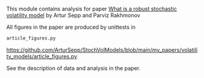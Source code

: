 This module contains analysis for paper
[What is a robust stochastic volatility model](https://papers.ssrn.com/sol3/papers.cfm?abstract_id=4647027) by Artur Sepp and Parviz Rakhmonov

All figures in the paper are produced by unittests in
```python 
article_figures.py
```
https://github.com/ArturSepp/StochVolModels/blob/main/my_papers/volatility_models/article_figures.py

See the description of data and analysis in the paper.
